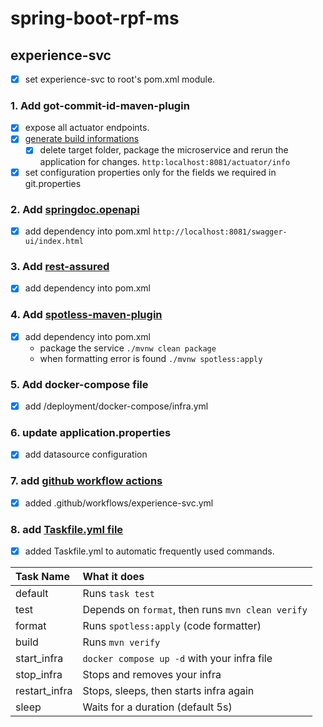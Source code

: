 # spring-boot-rpf-ms
## experience-svc

- [x] set experience-svc to root's pom.xml module.

### 1. Add got-commit-id-maven-plugin
- [x] expose all actuator endpoints.
- [x] [generate build informations](https://docs.spring.io/spring-boot/how-to/build.html)
  - [x] delete target folder, package the microservice and rerun the application for changes. ``http:localhost:8081/actuator/info``
- [x] set configuration properties only for the fields we required in git.properties

### 2. Add [springdoc.openapi](https://springdoc.org/)
- [x] add dependency into pom.xml ``http://localhost:8081/swagger-ui/index.html``

### 3. Add [rest-assured](https://github.com/rest-assured/rest-assured/wiki/GettingStarted#maven--gradle-users)
- [x] add dependency into pom.xml 

### 4. Add [spotless-maven-plugin](https://github.com/diffplug/spotless/blob/main/plugin-maven/README.md#maven-pom)
- [x] add dependency into pom.xml 
  - package the service ``./mvnw clean package``
  - when formatting error is found ``./mvnw spotless:apply``

### 5. Add docker-compose file
- [x] add /deployment/docker-compose/infra.yml

### 6. update application.properties
- [x] add datasource configuration

### 7. add [github workflow actions](https://docs.github.com/en/actions/writing-workflows/workflow-syntax-for-github-actions)
- [x] added .github/workflows/experience-svc.yml

### 8. add [Taskfile.yml file](https://taskfile.dev/)
- [x] added Taskfile.yml to automatic frequently used commands.

| Task Name     | What it does                                      |
|:--------------|:--------------------------------------------------|
| default       | Runs `task test`                                  |
| test          | Depends on `format`, then runs `mvn clean verify` |
| format        | Runs `spotless:apply` (code formatter)            |
| build         | Runs `mvn verify`                                 |
| start_infra   | `docker compose up -d` with your infra file       |
| stop_infra    | Stops and removes your infra                      |
| restart_infra | Stops, sleeps, then starts infra again            |
| sleep         | Waits for a duration (default 5s)                 |

